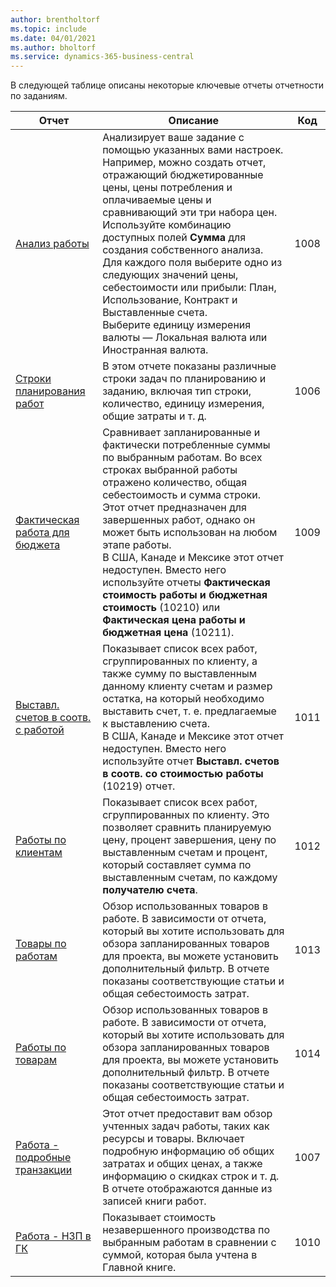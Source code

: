 ```yaml
---
author: brentholtorf
ms.topic: include
ms.date: 04/01/2021
ms.author: bholtorf
ms.service: dynamics-365-business-central
---
```


В следующей таблице описаны некоторые ключевые отчеты отчетности по заданиям.

| Отчет | Описание | Код | 
|---------|---------|---------|
| [Анализ работы](https://businesscentral.dynamics.com?report=1008)|Анализирует ваше задание с помощью указанных вами настроек. Например, можно создать отчет, отражающий бюджетированные цены, цены потребления и оплачиваемые цены и сравнивающий эти три набора цен.<br>Используйте комбинацию доступных полей **Сумма** для создания собственного анализа. Для каждого поля выберите одно из следующих значений цены, себестоимости или прибыли: План, Использование, Контракт и Выставленные счета. <br>Выберите единицу измерения валюты — Локальная валюта или Иностранная валюта. |1008|
| [Строки планирования работ](https://businesscentral.dynamics.com?report=1006) |В этом отчете показаны различные строки задач по планированию и заданию, включая тип строки, количество, единицу измерения, общие затраты и т. д.|1006|
| [Фактическая работа для бюджета](https://businesscentral.dynamics.com?report=1009)|Сравнивает запланированные и фактически потребленные суммы по выбранным работам. Во всех строках выбранной работы отражено количество, общая себестоимость и сумма строки. <br>Этот отчет предназначен для завершенных работ, однако он может быть использован на любом этапе работы.<br>В США, Канаде и Мексике этот отчет недоступен. Вместо него используйте отчеты **Фактическая стоимость работы и бюджетная стоимость** (10210) или **Фактическая цена работы и бюджетная цена** (10211).|1009|
| [Выставл. счетов в соотв. с работой](https://businesscentral.dynamics.com?report=1011)|Показывает список всех работ, сгруппированных по клиенту, а также сумму по выставленным данному клиенту счетам и размер остатка, на который необходимо выставить счет, т. е. предлагаемые к выставлению счета. <br>В США, Канаде и Мексике этот отчет недоступен. Вместо него используйте отчет **Выставл. счетов в соотв. со стоимостью работы** (10219) отчет.|1011|
| [Работы по клиентам](https://businesscentral.dynamics.com?report=1012)|Показывает список всех работ, сгруппированных по клиенту. Это позволяет сравнить планируемую цену, процент завершения, цену по выставленным счетам и процент, который составляет сумма по выставленным счетам, по каждому **получателю счета**.|1012|
| [Товары по работам](https://businesscentral.dynamics.com?report=1013)|Обзор использованных товаров в работе. В зависимости от отчета, который вы хотите использовать для обзора запланированных товаров для проекта, вы можете установить дополнительный фильтр. В отчете показаны соответствующие статьи и общая себестоимость затрат.|1013|
| [Работы по товарам](https://businesscentral.dynamics.com?report=1014) |Обзор использованных товаров в работе. В зависимости от отчета, который вы хотите использовать для обзора запланированных товаров для проекта, вы можете установить дополнительный фильтр. В отчете показаны соответствующие статьи и общая себестоимость затрат.|1014|
| [Работа - подробные транзакции](https://businesscentral.dynamics.com?report=1007) |Этот отчет предоставит вам обзор учтенных задач работы, таких как ресурсы и товары. Включает подробную информацию об общих затратах и общих ценах, а также информацию о скидках строк и т. д. В отчете отображаются данные из записей книги работ.|1007|
| [Работа - НЗП в ГК](https://businesscentral.dynamics.com?report=1010) |Показывает стоимость незавершенного производства по выбранным работам в сравнении с суммой, которая была учтена в Главной книге.|1010|